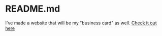 # README.md


I've made a website that will be my "business card" as well.
[Check it out here](https://akari.work/)
